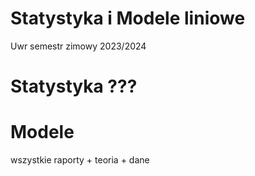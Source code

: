 # Statystyka i Modele liniowe
Uwr semestr zimowy 2023/2024

# Statystyka  ???

# Modele
wszystkie raporty + teoria + dane
